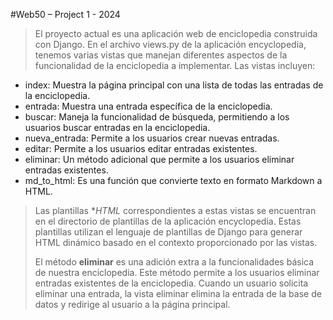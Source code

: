 #Web50 – Project 1 - 2024
> El proyecto actual es una aplicación web de enciclopedia construida con Django. En el archivo views.py de la aplicación encyclopedia, tenemos varias vistas que manejan diferentes aspectos de la funcionalidad de la enciclopedia a implementar.
Las vistas incluyen:
-	index: Muestra la página principal con una lista de todas las entradas de la enciclopedia.
-	entrada: Muestra una entrada específica de la enciclopedia.
-	buscar: Maneja la funcionalidad de búsqueda, permitiendo a los usuarios buscar entradas en la enciclopedia.
-	nueva_entrada: Permite a los usuarios crear nuevas entradas.
-	editar: Permite a los usuarios editar entradas existentes.
-	eliminar: Un método adicional que permite a los usuarios eliminar entradas existentes.
-	md_to_html: Es una función que convierte texto en formato Markdown a HTML.

> Las plantillas **HTML* correspondientes a estas vistas se encuentran en el directorio de plantillas de la aplicación encyclopedia. Estas plantillas utilizan el lenguaje de plantillas de Django para generar HTML dinámico basado en el contexto proporcionado por las vistas.
>
> El método **eliminar** es una adición extra a la funcionalidades básica de nuestra enciclopedia. Este método permite a los usuarios eliminar entradas existentes de la enciclopedia. Cuando un usuario solicita eliminar una entrada, la vista eliminar elimina la entrada de la base de datos y redirige al usuario a la página principal.
